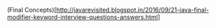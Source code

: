 (Final Concepts)[http://javarevisited.blogspot.in/2016/09/21-java-final-modifier-keyword-interview-questions-answers.html]
